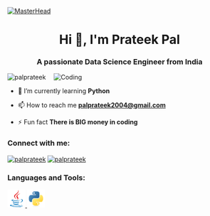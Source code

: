[![MasterHead](https://nielseniq.com/wp-content/uploads/sites/4/2021/02/data-science-icon-animation-banner-clockwise-4.gif)]()
<h1 align="center">Hi 👋, I'm Prateek Pal</h1>
<h3 align="center">A passionate Data Science Engineer from India</h3>
<img align="right" alt="Coding" width="400" src="https://miro.medium.com/v2/resize:fit:1400/1*4fNBO_UDYEVxM0E5T2FyJQ.gif">

<p align="left"> <img src="https://komarev.com/ghpvc/?username=palprateek&label=Profile%20views&color=0e75b6&style=flat" alt="palprateek" /> </p>

- 🌱 I’m currently learning **Python**

- 📫 How to reach me **palprateek2004@gmail.com**

- ⚡ Fun fact **There is BIG money in coding**

<h3 align="left">Connect with me:</h3>
<p align="left">
<a href="https://www.hackerrank.com/palprateek" target="blank"><img align="center" src="https://raw.githubusercontent.com/rahuldkjain/github-profile-readme-generator/master/src/images/icons/Social/hackerrank.svg" alt="palprateek" height="30" width="40" /></a>
<a href="https://www.leetcode.com/palprateek" target="blank"><img align="center" src="https://raw.githubusercontent.com/rahuldkjain/github-profile-readme-generator/master/src/images/icons/Social/leet-code.svg" alt="palprateek" height="30" width="40" /></a>
</p>

<h3 align="left">Languages and Tools:</h3>
<p align="left"> <a href="https://www.java.com" target="_blank" rel="noreferrer"> <img src="https://raw.githubusercontent.com/devicons/devicon/master/icons/java/java-original.svg" alt="java" width="40" height="40"/> </a> <a href="https://www.python.org" target="_blank" rel="noreferrer"> <img src="https://raw.githubusercontent.com/devicons/devicon/master/icons/python/python-original.svg" alt="python" width="40" height="40"/> </a> </p>
